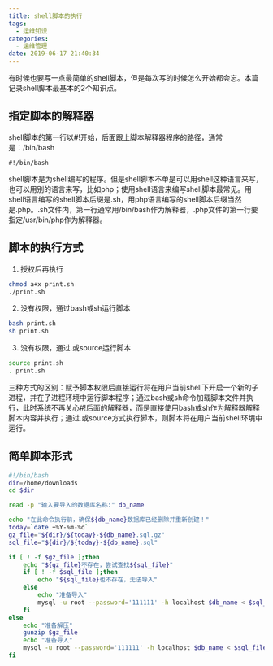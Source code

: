 ```yaml
---
title: shell脚本的执行
tags:
  - 运维知识
categories:
  - 运维管理
date: 2019-06-17 21:40:34
---
```



有时候也要写一点最简单的shell脚本，但是每次写的时候怎么开始都会忘。本篇记录shell脚本最基本的2个知识点。
<!-- more -->

## 指定脚本的解释器
shell脚本的第一行以#!开始，后面跟上脚本解释器程序的路径，通常是：/bin/bash
```
#!/bin/bash
```

shell脚本是为shell编写的程序。但是shell脚本不单是可以用shell这种语言来写，也可以用别的语言来写，比如php；使用shell语言来编写shell脚本最常见。用shell语言编写的shell脚本后缀是.sh，用php语言编写的shell脚本后缀当然是.php。.sh文件内，第一行通常用/bin/bash作为解释器，.php文件的第一行要指定/usr/bin/php作为解释器。

## 脚本的执行方式
1. 授权后再执行
```bash
chmod a+x print.sh
./print.sh
```

2. 没有权限，通过bash或sh运行脚本
```bash
bash print.sh
sh print.sh
```

3. 没有权限，通过.或source运行脚本
```bash
source print.sh
. print.sh
```

三种方式的区别：赋予脚本权限后直接运行将在用户当前shell下开启一个新的子进程，并在子进程环境中运行脚本程序；通过bash或sh命令加载脚本文件并执行，此时系统不再关心#!后面的解释器，而是直接使用bash或sh作为解释器解释脚本内容并执行；通过.或source方式执行脚本，则脚本将在用户当前shell环境中运行。

## 简单脚本形式
```bash
#!/bin/bash
dir=/home/downloads
cd $dir

read -p "输入要导入的数据库名称:" db_name

echo "在此命令执行前，确保${db_name}数据库已经删除并重新创建！"
today=`date +%Y-%m-%d`
gz_file="${dir}/${today}-${db_name}.sql.gz"
sql_file="${dir}/${today}-${db_name}.sql"

if [ ! -f $gz_file ];then
    echo "${gz_file}不存在，尝试查找${sql_file}"
    if [ ! -f $sql_file ];then
        echo "${sql_file}也不存在，无法导入"
    else
        echo "准备导入"
        mysql -u root --password='111111' -h localhost $db_name < $sql_file
    fi
else
    echo "准备解压"
    gunzip $gz_file
    echo "准备导入"
    mysql -u root --password='111111' -h localhost $db_name < $sql_file
fi
```